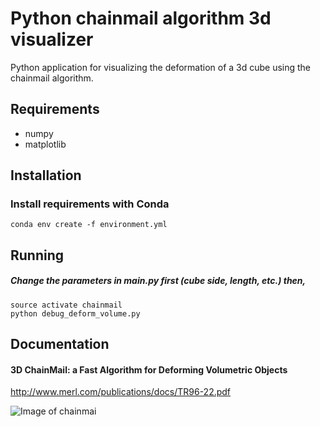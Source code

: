 Python chainmail algorithm 3d visualizer
=======

Python application for visualizing the deformation of a 3d cube using the chainmail algorithm. 

Requirements
-------------
* numpy
* matplotlib

Installation
-------------
### Install requirements with Conda
`conda env create -f environment.yml`

Running
-------
##### Change the parameters in main.py first (cube side, length, etc.) then,
`source activate chainmail`  
`python debug_deform_volume.py`

Documentation
-------------
#### 3D ChainMail: a Fast Algorithm for Deforming Volumetric Objects
http://www.merl.com/publications/docs/TR96-22.pdf

![Image of chainmai](https://maxyme.github.com/Chainmail-Algorithm-3d/blob/master/chainmail.png)